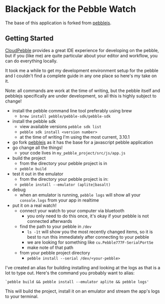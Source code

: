 # Blackjack for the Pebble Watch

The base of this application is forked from [pebblejs](https://github.com/pebble/pebblejs).

## Getting Started

[CloudPebble](https://cloudpebble.net/ide/) provides a great IDE experience for
developing on the pebble, but if you (like me) are quite particular about your
editor and workflow, you can do everything locally.

It took me a while to get my development environment setup for the pebble and I
couldn't find a complete guide in any one place so here's my take on it.

Note: all commands are work at the time of writing, but the pebble itself and
pebblejs specifically are under development, so all this is highly subject to
change!

- install the pebble command line tool preferably using brew
    - `brew install pebble/pebble-sdk/pebble-sdk`
- install the pebble sdk
    - view available versions `pebble sdk list`
    - `pebble sdk install <version number>`
    - at the time of writing I'm using the most current, 3.10.1
- go fork [pebblejs](https://github.com/pebble/pebblejs) as it has the base for
  a javascript pebble application
- go change all the things!
    - your code lives in `my_pebble_project/src/js/app.js`
- build the project
    - from the directory your pebble project is in
    - `pebble build`
- test it out in the emulator
    - from the directory your pebble project is in:
    - `pebble install --emulator (aplite|basalt)`
- debug
    - when an emulator is running, `pebble logs` will show all your
      `console.logs` from your app in realtime
- put it on a real watch!
    - connect your watch to your computer via bluetooth
        - you only need to do this once, it's okay if your pebble is not
          connected afterwards
    - find the path to your pebble in `/dev`
        - `ls -1t` will show you the most recently changed items, so it is best to run this immediately after connecting to your pebble
        - we are looking for something like `cu.Pebble777F-SerialPortSe`
        - make note of that path
    - from your pebble project directory
        - `pebble install --serial /dev/<your-pebble>`

I've created an alias for building installing and looking at the logs as that
is a lot to type out. Here's the command you probably want to alias:

    `pebble build && pebble install --emulator aplite && pebble logs'
    
This will build the project, install it on an emulator and stream the app's
logs to your terminal.
